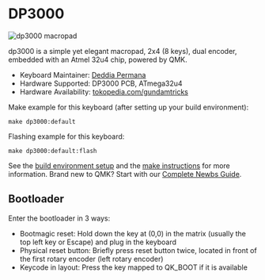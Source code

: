 # DP3000

<img src="https://i.imgur.com/uBHS8EY.jpg" alt="dp3000 macropad" title="dp3000 macropad">

dp3000 is a simple yet elegant macropad, 2x4 (8 keys), dual encoder, embedded with an Atmel 32u4 chip, powered by QMK.

* Keyboard Maintainer: [Deddia Permana](https://github.com/depermana12)
* Hardware Supported: DP3000 PCB, ATmega32u4
* Hardware Availability: [tokopedia.com/gundamtricks](https://www.tokopedia.com/gundamtricks)

Make example for this keyboard (after setting up your build environment):

    make dp3000:default

Flashing example for this keyboard:

    make dp3000:default:flash

See the [build environment setup](https://docs.qmk.fm/#/getting_started_build_tools) and the [make instructions](https://docs.qmk.fm/#/getting_started_make_guide) for more information. Brand new to QMK? Start with our [Complete Newbs Guide](https://docs.qmk.fm/#/newbs).

## Bootloader

Enter the bootloader in 3 ways:

* Bootmagic reset: Hold down the key at (0,0) in the matrix (usually the top left key or Escape) and plug in the keyboard
* Physical reset button: Briefly press reset button twice, located in front of the first rotary encoder (left rotary encoder)
* Keycode in layout: Press the key mapped to QK_BOOT if it is available
